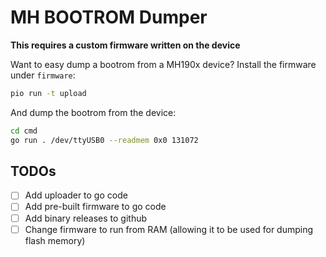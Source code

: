# MH BOOTROM Dumper

**This requires a custom firmware written on the device**

Want to easy dump a bootrom from a MH190x device? Install the firmware under `firmware`:

```bash
pio run -t upload
```

And dump the bootrom from the device:

```bash
cd cmd
go run . /dev/ttyUSB0 --readmem 0x0 131072
```

## TODOs

* [ ] Add uploader to go code
* [ ] Add pre-built firmware to go code
* [ ] Add binary releases to github
* [ ] Change firmware to run from RAM (allowing it to be used for dumping flash memory)
